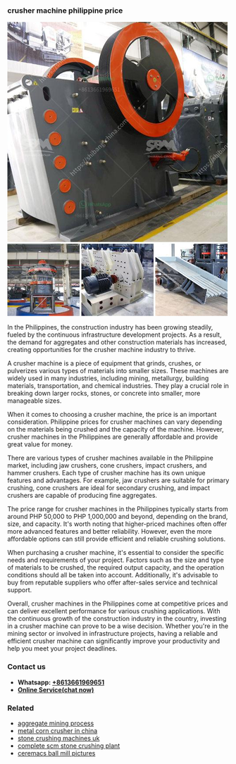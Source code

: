 <h3>crusher machine philippine price</h3><img src='1708499410.jpg' alt=''><p>In the Philippines, the construction industry has been growing steadily, fueled by the continuous infrastructure development projects. As a result, the demand for aggregates and other construction materials has increased, creating opportunities for the crusher machine industry to thrive.</p><p>A crusher machine is a piece of equipment that grinds, crushes, or pulverizes various types of materials into smaller sizes. These machines are widely used in many industries, including mining, metallurgy, building materials, transportation, and chemical industries. They play a crucial role in breaking down larger rocks, stones, or concrete into smaller, more manageable sizes.</p><p>When it comes to choosing a crusher machine, the price is an important consideration. Philippine prices for crusher machines can vary depending on the materials being crushed and the capacity of the machine. However, crusher machines in the Philippines are generally affordable and provide great value for money.</p><p>There are various types of crusher machines available in the Philippine market, including jaw crushers, cone crushers, impact crushers, and hammer crushers. Each type of crusher machine has its own unique features and advantages. For example, jaw crushers are suitable for primary crushing, cone crushers are ideal for secondary crushing, and impact crushers are capable of producing fine aggregates.</p><p>The price range for crusher machines in the Philippines typically starts from around PHP 50,000 to PHP 1,000,000 and beyond, depending on the brand, size, and capacity. It's worth noting that higher-priced machines often offer more advanced features and better reliability. However, even the more affordable options can still provide efficient and reliable crushing solutions.</p><p>When purchasing a crusher machine, it's essential to consider the specific needs and requirements of your project. Factors such as the size and type of materials to be crushed, the required output capacity, and the operation conditions should all be taken into account. Additionally, it's advisable to buy from reputable suppliers who offer after-sales service and technical support.</p><p>Overall, crusher machines in the Philippines come at competitive prices and can deliver excellent performance for various crushing applications. With the continuous growth of the construction industry in the country, investing in a crusher machine can prove to be a wise decision. Whether you're in the mining sector or involved in infrastructure projects, having a reliable and efficient crusher machine can significantly improve your productivity and help you meet your project deadlines.</p><h3>Contact us</h3><ul><li><strong>Whatsapp:&nbsp;<a href="https://wa.me/8613661969651">+8613661969651</a></strong></li><li><a href="https://swt.shibang-china.com/?git&amp;zhl&amp;crusher machine philippine price"><strong>Online Service(chat now)</strong></a></li></ul><h3>Related</h3><ul><li><a href='aggregate mining process.md'>aggregate mining process</a></li><li><a href='metal corn crusher in china.md'>metal corn crusher in china</a></li><li><a href='stone crushing machines uk.md'>stone crushing machines uk</a></li><li><a href='complete scm stone crushing plant.md'>complete scm stone crushing plant</a></li><li><a href='ceremacs ball mill pictures.md'>ceremacs ball mill pictures</a></li></ul>